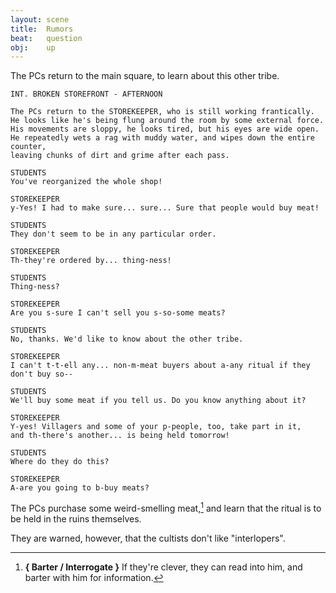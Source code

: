 ```yaml
---
layout: scene
title:  Rumors
beat:   question
obj:    up
---
```


The PCs return to the main square, to learn about this other tribe.

~~~
INT. BROKEN STOREFRONT - AFTERNOON

The PCs return to the STOREKEEPER, who is still working frantically.
He looks like he's being flung around the room by some external force.
His movements are sloppy, he looks tired, but his eyes are wide open.
He repeatedly wets a rag with muddy water, and wipes down the entire counter,
leaving chunks of dirt and grime after each pass.

STUDENTS
You've reorganized the whole shop!

STOREKEEPER
y-Yes! I had to make sure... sure... Sure that people would buy meat!

STUDENTS
They don't seem to be in any particular order.

STOREKEEPER
Th-they're ordered by... thing-ness!

STUDENTS
Thing-ness?

STOREKEEPER
Are you s-sure I can't sell you s-so-some meats?

STUDENTS
No, thanks. We'd like to know about the other tribe.

STOREKEEPER
I can't t-t-ell any... non-m-meat buyers about a-any ritual if they don't buy so--

STUDENTS
We'll buy some meat if you tell us. Do you know anything about it?

STOREKEEPER
Y-yes! Villagers and some of your p-people, too, take part in it,
and th-there's another... is being held tomorrow!

STUDENTS
Where do they do this?

STOREKEEPER
A-are you going to b-buy meats?
~~~


The PCs purchase some weird-smelling meat,[^barter]
and learn that the ritual is to be held in the ruins themselves.

They are warned, however, that the cultists don't like "interlopers".

[^barter]:
    **{ Barter / Interrogate }**
    If they're clever, they can read into him, and barter with him for information.


























